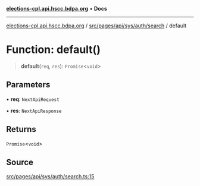 [**elections-cpl.api.hscc.bdpa.org**](../../../../../../../README.md) • **Docs**

***

[elections-cpl.api.hscc.bdpa.org](../../../../../../../README.md) / [src/pages/api/sys/auth/search](../README.md) / default

# Function: default()

> **default**(`req`, `res`): `Promise`\<`void`\>

## Parameters

• **req**: `NextApiRequest`

• **res**: `NextApiResponse`

## Returns

`Promise`\<`void`\>

## Source

[src/pages/api/sys/auth/search.ts:15](https://github.com/nhscc/elections_cpl.api.hscc.bdpa.org/blob/46ed5b306a3fd199be2bd28706c3da03542c6da3/src/pages/api/sys/auth/search.ts#L15)
